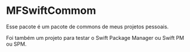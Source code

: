 # MFSwiftCommom

Esse pacote é um pacote de commons de meus projetos pessoais. 

Foi também um projeto para testar o Swift Package Manager ou Swift PM ou SPM. 


